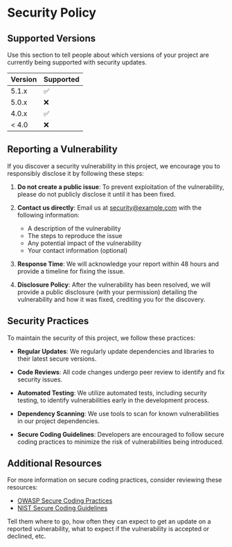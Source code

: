 # Security Policy

## Supported Versions

Use this section to tell people about which versions of your project are currently being supported with security updates.

| Version | Supported          |
| ------- | ------------------ |
| 5.1.x   | :white_check_mark: |
| 5.0.x   | :x:                |
| 4.0.x   | :white_check_mark: |
| < 4.0   | :x:                |

## Reporting a Vulnerability

If you discover a security vulnerability in this project, we encourage you to responsibly disclose it by following these steps:

1. **Do not create a public issue**: To prevent exploitation of the vulnerability, please do not publicly disclose it until it has been fixed.
  
2. **Contact us directly**: Email us at [security@example.com](mailto:security@example.com) with the following information:
   - A description of the vulnerability
   - The steps to reproduce the issue
   - Any potential impact of the vulnerability
   - Your contact information (optional)

3. **Response Time**: We will acknowledge your report within 48 hours and provide a timeline for fixing the issue.

4. **Disclosure Policy**: After the vulnerability has been resolved, we will provide a public disclosure (with your permission) detailing the vulnerability and how it was fixed, crediting you for the discovery.

## Security Practices

To maintain the security of this project, we follow these practices:

- **Regular Updates**: We regularly update dependencies and libraries to their latest secure versions.
  
- **Code Reviews**: All code changes undergo peer review to identify and fix security issues.

- **Automated Testing**: We utilize automated tests, including security testing, to identify vulnerabilities early in the development process.

- **Dependency Scanning**: We use tools to scan for known vulnerabilities in our project dependencies.

- **Secure Coding Guidelines**: Developers are encouraged to follow secure coding practices to minimize the risk of vulnerabilities being introduced.

## Additional Resources

For more information on secure coding practices, consider reviewing these resources:

- [OWASP Secure Coding Practices](https://owasp.org/www-project-secure-coding-practices/)
- [NIST Secure Coding Guidelines](https://csrc.nist.gov/publications/detail/sp/800-53/rev-5/final)



Tell them where to go, how often they can expect to get an update on a
reported vulnerability, what to expect if the vulnerability is accepted or
declined, etc.
